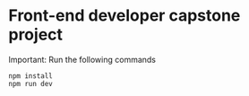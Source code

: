 # Front-end developer capstone project

Important:
Run the following commands

```shell
npm install
npm run dev
```
